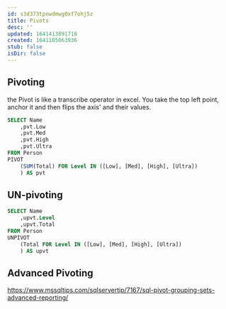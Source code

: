 ```yaml
---
id: s3d373tpnwdmwg0xf7ohj5z
title: Pivots
desc: ''
updated: 1641413891718
created: 1641105063936
stub: false
isDir: false
---
```


## Pivoting

the Pivot is like a transcribe operator in excel. You take the top left point, anchor it and then flips the axis' and their values.

```sql
SELECT Name
	,pvt.Low
	,pvt.Med
	,pvt.High
	,pvt.Ultra
FROM Person
PIVOT
	(SUM(Total) FOR Level IN ([Low], [Med], [High], [Ultra])
	) AS pvt
```

## UN-pivoting

```sql
SELECT Name
	,upvt.Level
	,upvt.Total
FROM Person
UNPIVOT
	(Total FOR Level IN ([Low], [Med], [High], [Ultra])
	) AS upvt
```

## Advanced Pivoting

<https://www.mssqltips.com/sqlservertip/7167/sql-pivot-grouping-sets-advanced-reporting/>
